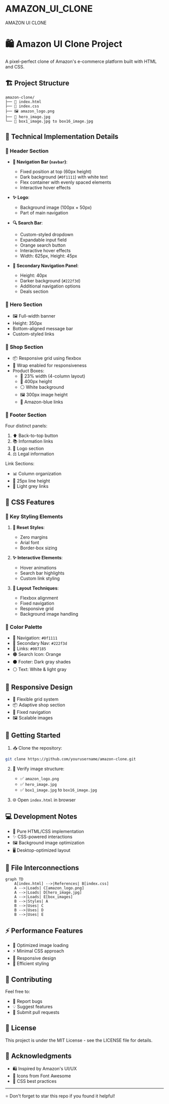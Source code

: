 # AMAZON_UI_CLONE
AMAZON UI CLONE


# 🛍️ Amazon UI Clone Project

A pixel-perfect clone of Amazon's e-commerce platform built with HTML and CSS. 

## 🏗️ Project Structure

```
amazon-clone/
├── 📄 index.html
├── 🎨 index.css
├── 🖼️ amazon_logo.png
├── 🌄 hero_image.jpg
└── 📸 box1_image.jpg to box16_image.jpg
```

## 🔧 Technical Implementation Details

### 📱 Header Section
- **🎯 Navigation Bar (`navbar`)**: 
  - Fixed position at top (60px height)
  - Dark background (`#0f1111`) with white text
  - Flex container with evenly spaced elements
  - Interactive hover effects

- **✨ Logo**: 
  - Background image (100px × 50px)
  - Part of main navigation

- **🔍 Search Bar**:
  - Custom-styled dropdown
  - Expandable input field
  - Orange search button
  - Interactive hover effects
  - Width: 625px, Height: 45px

- **🎨 Secondary Navigation Panel**:
  - Height: 40px
  - Darker background (`#222f3d`)
  - Additional navigation options
  - Deals section

### 🌟 Hero Section
- 🖼️ Full-width banner
- Height: 350px
- Bottom-aligned message bar
- Custom-styled links

### 🏪 Shop Section
- 📦 Responsive grid using flexbox
- 🔄 Wrap enabled for responsiveness
- Product Boxes:
  - 📏 23% width (4-column layout)
  - 📐 400px height
  - ⚪ White background
  - 🖼️ 300px image height
  - 🔗 Amazon-blue links

### 👣 Footer Section
Four distinct panels:
1. ⬆️ Back-to-top button
2. 📚 Information links
3. 🏢 Logo section
4. ⚖️ Legal information

Link Sections:
- 📊 Column organization
- 📏 25px line height
- 🎨 Light grey links

## 💅 CSS Features

### 🎨 Key Styling Elements
1. **🔄 Reset Styles**:
   - Zero margins
   - Arial font
   - Border-box sizing

2. **✨ Interactive Elements**:
   - Hover animations
   - Search bar highlights
   - Custom link styling

3. **📐 Layout Techniques**:
   - Flexbox alignment
   - Fixed navigation
   - Responsive grid
   - Background image handling

### 🎨 Color Palette
- 🏴 Navigation: `#0f1111`
- 🌊 Secondary Nav: `#222f3d`
- 🔷 Links: `#007185`
- 🟠 Search Icon: Orange
- ⚫ Footer: Dark gray shades
- ⚪ Text: White & light gray

## 📱 Responsive Design
- 🔄 Flexible grid system
- 📦 Adaptive shop section
- 📌 Fixed navigation
- 🖼️ Scalable images

## 🚀 Getting Started

1. 📥 Clone the repository:
```bash
git clone https://github.com/yourusername/amazon-clone.git
```

2. 📁 Verify image structure:
   - ✅ `amazon_logo.png`
   - ✅ `hero_image.jpg`
   - ✅ `box1_image.jpg` to `box16_image.jpg`

3. 🌐 Open `index.html` in browser

## 💻 Development Notes

- 🎯 Pure HTML/CSS implementation
- ✨ CSS-powered interactions
- 🖼️ Background image optimization
- 🖥️ Desktop-optimized layout

## 🔗 File Interconnections

```mermaid
graph TD
    A[index.html] -->|References| B[index.css]
    A -->|Loads| C[amazon_logo.png]
    A -->|Loads| D[hero_image.jpg]
    A -->|Loads| E[box_images]
    B -->|Styles| A
    B -->|Uses| C
    B -->|Uses| D
    B -->|Uses| E
```

## ⚡ Performance Features

- 🚀 Optimized image loading
- ⚡ Minimal CSS approach
- 📱 Responsive design
- 🎨 Efficient styling

## 🤝 Contributing

Feel free to:
- 🐛 Report bugs
- 💡 Suggest features
- 🔀 Submit pull requests

## 📜 License

This project is under the MIT License - see the LICENSE file for details.

## 🙏 Acknowledgments

- 🛍️ Inspired by Amazon's UI/UX
- 🎨 Icons from Font Awesome
- 📐 CSS best practices

---
⭐ Don't forget to star this repo if you found it helpful!

